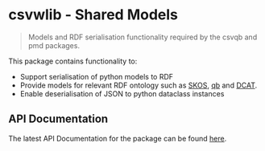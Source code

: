 # csvwlib - Shared Models

> Models and RDF serialisation functionality required by the csvqb and pmd packages.

This package contains functionality to:

* Support serialisation of python models to RDF
* Provide models for relevant RDF ontology such as [SKOS](http://www.w3.org/TR/skos-primer), [qb](https://www.w3.org/TR/vocab-data-cube/) and [DCAT]((https://www.w3.org/TR/vocab-dcat-2/)).
* Enable deserialisation of JSON to python dataclass instances

## API Documentation

The latest API Documentation for the package can be found [here](https://ci.floop.org.uk/job/GSS_data/job/csvwlib/job/main/lastSuccessfulBuild/artifact/sharedmodels/docs/_build/html/index.html).
